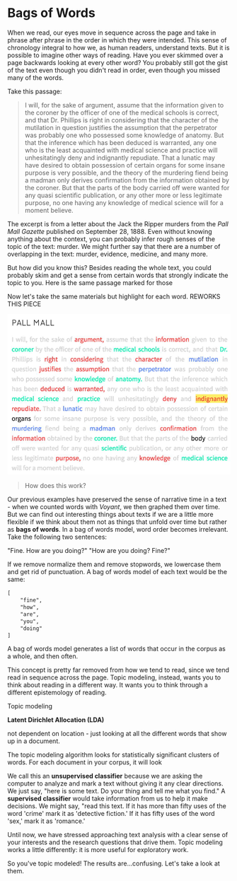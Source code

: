 # Bags of Words

When we read, our eyes move in sequence across the page and take in phrase after phrase in the order in which they were intended. This sense of chronology integral to how we, as human readers, understand texts. But it is possible to imagine other ways of reading. Have you ever skimmed over a page backwards looking at every other word? You probably still got the gist of the text even though you didn't read in order, even though you missed many of the words.

Take this passage:

> I will, for the sake of argument, assume that the information given to the coroner by the officer of one of the medical schools is correct, and that Dr. Phillips is right in considering that the character of the mutilation in question justifies the assumption that the perpetrator was probably one who possessed some knowledge of anatomy. But that the inference which has been deduced is warranted, any one who is the least acquainted with medical science and practice will unhesitatingly deny and indignantly repudiate. That a lunatic may have desired to obtain possession of certain organs for some insane purpose is very possible, and the theory of the murdering fiend being a madman only derives confirmation from the information obtained by the coroner. But that the parts of the body carried off were wanted for any quasi scientific publication, or any other more or less legitimate purpose, no one having any knowledge of medical science will for a moment believe. 


The excerpt is from a letter about the Jack the Ripper murders from the *Pall Mall Gazette* published on September 28, 1888. Even without knowing anything about the context, you can probably infer rough senses of the topic of the text: murder. We might further say that there are a number of overlapping in the text: murder, evidence, medicine, and many more. 

But how did you know this? Besides reading the whole text, you could probably skim and get a sense from certain words that strongly indicate the topic to you. Here is the same passage marked for those


Now let's take the same materials but highlight for each word. REWORKS  THIS PIECE

![topic modeling highlights](/assets/topic-modeling/topic-modeling-highlights.jpg)

> How does this work?

Our previous examples have preserved the sense of narrative time in a text - when we counted words with *Voyant*, we then graphed them over time. But we can find out interesting things about texts if we are a little more flexible if we think about them not as things that unfold over time but rather as **bags of words**. In a bag of words model, word order becomes irrelevant. Take the following two sentences:

"Fine. How are you doing?"
"How are you doing? Fine?"

If we remove normalize them and remove stopwords, we lowercase them and get rid of punctuation. A bag of words model of each text would be the same:

```
[
    "fine", 
    "how", 
    "are", 
    "you", 
    "doing"
]
```

A bag of words model generates a list of words that occur in the corpus as a whole, and then often.

This concept is pretty far removed from how we tend to read, since we tend read in sequence across the page. Topic modeling, instead, wants you to think about reading in a different way. It wants you to think through a different epistemology of reading. 

Topic modeling 

**Latent Dirichlet Allocation (LDA)**

not dependent on location - just looking at all the different words that show up in a document.

The topic modeling algorithm looks for statistically significant clusters of words. For each document in your corpus, it will look 

We call this an **unsupervised classifier** because we are asking the computer to analyze and mark a text without giving it any clear directions. We just say, "here is some text. Do your thing and tell me what you find." A **supervised classifier** would take information from us to help it make decisions. We might say, "read this text. If it has more than fifty uses of the word 'crime' mark it as 'detective fiction.' If it has fifty uses of the word 'sex,' mark it as 'romance.'

Until now, we have stressed approaching text analysis with a clear sense of your interests and the research questions that drive them. Topic modeling works a little differently: it is more useful for exploratory work.

So you've topic modeled! The results are…confusing. Let's take a look at them.
